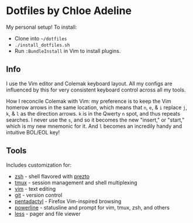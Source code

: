 Dotfiles by Chloe Adeline
=========================
My personal setup! To install:
- Clone into `~/dotfiles`
- `./install_dotfiles.sh`
- Run `:BundleInstall` in Vim to install plugins.

Info
----
I use the Vim editor and Colemak keyboard layout. All my configs are influenced by this for very consistent keyboard control across all my tools.

How I reconcile Colemak with Vim: my preference is to keep the Vim homerow arrows in the same location, which means that `n`, `e`, & `i` replace `j`, `k`, & `l` as the direction arrows. `k` is in the Qwerty `n` spot, and thus repeats searches. I never use the `s`, and so it becomes the new "insert," or "start," which is my new mnemonic for it. And `l` becomes an incredily handy and intuitive BOL/EOL key!

Tools
-----
Includes customization for:
- [zsh](http://www.zsh.org/) - shell flavored with [prezto](https://github.com/sorin-ionescu/prezto)
- [tmux](http://tmux.sourceforge.net/) - session management and shell multiplexing
- [vim](http://www.vim.org/) - text editing
- [git](http://git-scm.com/) - version control
- [pentadactyl](http://5digits.org/pentadactyl/) - Firefox Vim-inspired browsing
- [powerline](https://github.com/Lokaltog/powerline) - statusline and prompt for vim, tmux, zsh, and others
- [less](http://www.greenwoodsoftware.com/less/) - pager and file viewer
